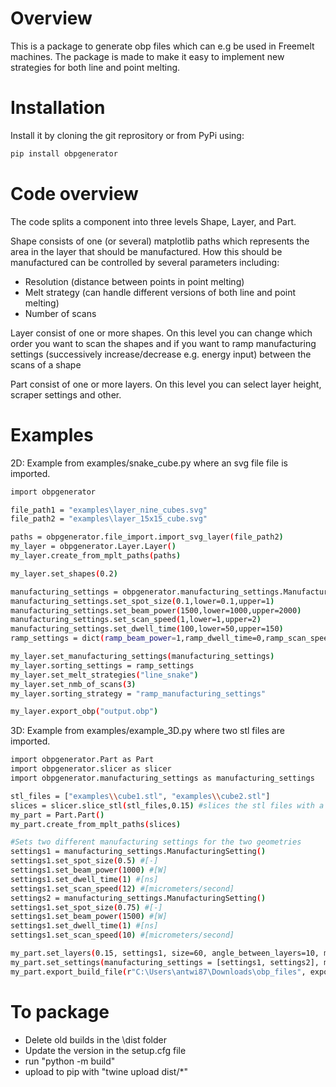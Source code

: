 # Overview

This is a package to generate obp files which can e.g be used in Freemelt machines. The package is made to make it easy to implement new strategies for both line and point melting.  

# Installation

Install it by cloning the git reprository or from PyPi using:
```bash
pip install obpgenerator
```

# Code overview 

The code splits a component into three levels Shape, Layer, and Part.

Shape consists of one (or several) matplotlib paths which represents the area in the layer that should be manufactured. How this should be manufactured can be controlled by several parameters including:
- Resolution (distance between points in point melting)
- Melt strategy (can handle different versions of both line and point melting)
- Number of scans

Layer consist of one or more shapes. On this level you can change which order you want to scan the shapes and if you want to ramp manufacturing settings (successively increase/decrease e.g. energy input) between the scans of a shape

Part consist of one or more layers. On this level you can select layer height, scraper settings and other.

# Examples

2D:
Example from examples/snake_cube.py where an svg file file is imported.

```bash
import obpgenerator

file_path1 = "examples\layer_nine_cubes.svg"
file_path2 = "examples\layer_15x15_cube.svg"

paths = obpgenerator.file_import.import_svg_layer(file_path2)
my_layer = obpgenerator.Layer.Layer()
my_layer.create_from_mplt_paths(paths)

my_layer.set_shapes(0.2)

manufacturing_settings = obpgenerator.manufacturing_settings.ManufacturingSetting()
manufacturing_settings.set_spot_size(0.1,lower=0.1,upper=1)
manufacturing_settings.set_beam_power(1500,lower=1000,upper=2000)
manufacturing_settings.set_scan_speed(1,lower=1,upper=2)
manufacturing_settings.set_dwell_time(100,lower=50,upper=150)
ramp_settings = dict(ramp_beam_power=1,ramp_dwell_time=0,ramp_scan_speed=0,ramp_spot_size=0)

my_layer.set_manufacturing_settings(manufacturing_settings)
my_layer.sorting_settings = ramp_settings
my_layer.set_melt_strategies("line_snake")
my_layer.set_nmb_of_scans(3)
my_layer.sorting_strategy = "ramp_manufacturing_settings"

my_layer.export_obp("output.obp")
```

3D:
Example from examples/example_3D.py where two stl files are imported.

```bash
import obpgenerator.Part as Part
import obpgenerator.slicer as slicer
import obpgenerator.manufacturing_settings as manufacturing_settings

stl_files = ["examples\\cube1.stl", "examples\\cube2.stl"]
slices = slicer.slice_stl(stl_files,0.15) #slices the stl files with a layer height of 0.15 mm
my_part = Part.Part()
my_part.create_from_mplt_paths(slices)

#Sets two different manufacturing settings for the two geometries
settings1 = manufacturing_settings.ManufacturingSetting()
settings1.set_spot_size(0.5) #[-]
settings1.set_beam_power(1000) #[W]
settings1.set_dwell_time(1) #[ns]
settings1.set_scan_speed(12) #[micrometers/second] 
settings2 = manufacturing_settings.ManufacturingSetting()
settings1.set_spot_size(0.75) #[-]
settings1.set_beam_power(1500) #[W]
settings1.set_dwell_time(1) #[ns]
settings1.set_scan_speed(10) #[micrometers/second] 

my_part.set_layers(0.15, settings1, size=60, angle_between_layers=10, melt_strategy="point_random", nmb_of_scans=1, sorting_strategy="shapes_first") #First we just set one manufacturing setting
my_part.set_settings(manufacturing_settings = [settings1, settings2], melt_strategies=["line_snake","point_random"]) #We can then set different settings for the seperate geometries
my_part.export_build_file(r"C:\Users\antwi87\Downloads\obp_files", export_shapes_individual=False) #Exports the build file (each layer will be one obp file, if export_shapes_individual=True each geoemtry will be in seperate obp files)
```

# To package
- Delete old builds in the \dist folder 
- Update the version in the setup.cfg file
- run "python -m build"
- upload to pip with "twine upload dist/*"
